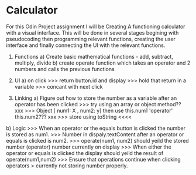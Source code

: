 # Calculator

For this Odin Project assignment I will be Creating A functioning calculator with a visual interface.
This will be done in several stages begining with pseudocoding then programming relevant functions, creating the user interface and finally connecting the UI with the relevant functions.



1) Functions
  a) Create basic mathematical functions - add, subtract, multiply, divide
  b) create operate function which takes an operator and 2 numbers and calls the previous functions


2) UI
  a) on click >>> return button.id and display >>> hold that return in a variable >>> concant with next click


3) Linking
  a) Figure out how to store the number as a variable after an operator has been clicked >>> try using an array or object method?? xxx
											 >>> Object [ num1: X , num2: y] then use this.num1 'operator' this.num2??? xxx
											 >>> store using toString <<<<
  
b) Logic >>> When an operator or the equals button is clicked the number is stored as num1.
	 >>> Number in dispaly.textContent after an operator or equals is clicked is num2.
	 >>> operate(num1, num2) should yeild the stored number (operator) number currently on display
	 >>> When either the operator or equals is clicked the display should yeild the result of operate(num1,num2)
	 >>> Ensure that operations continue when clicking operators > currently not storing number properly.